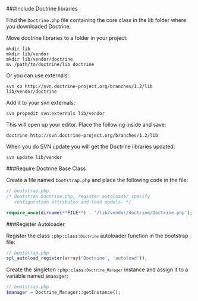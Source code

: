 ###Include Doctrine libraries

Find the `Doctrine.php` file containing the core class in the lib folder where you downloaded Doctrine.

Move doctrine libraries to a folder in your project:
```
mkdir lib
mkdir lib/vendor
mkdir lib/vendor/doctrine
mv /path/to/doctrine/lib doctrine
```

Or you can use externals:

```
svn co http://svn.doctrine-project.org/branches/1.2/lib lib/vendor/doctrine
```

Add it to your svn externals:
```
svn propedit svn:externals lib/vendor
```
This will open up your editor. Place the following inside and save:
```
doctrine http://svn.doctrine-project.org/branches/1.2/lib
```

When you do SVN update you will get the Doctrine libraries updated:
```
svn update lib/vendor
```

###Require Doctrine Base Class

Create a file named `bootstrap.php` and place the following code in the file:

```php
// bootstrap.php
/* Bootstrap Doctrine.php, register autoloader specify
   configuration attributes and load models. */

require_once(dirname(**FILE**) . '/lib/vendor/doctrine/Doctrine.php');
```

###Register Autoloader

Register the class <code>:php:class:`Doctrine`</code> autoloader function in the bootstrap file:

```php
// bootstrap.php
spl_autoload_register(array('Doctrine', 'autoload'));
```

Create the singleton <code>:php:class:`Doctrine_Manager`</code> instance and assign it to a variable named `$manager`:
```php
// bootstrap.php
$manager = Doctrine_Manager::getInstance();
```